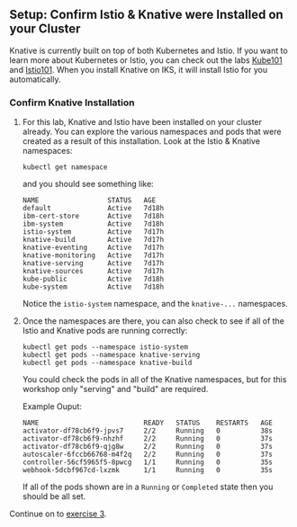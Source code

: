 ## Setup: Confirm Istio & Knative were Installed on your Cluster

Knative is currently built on top of both Kubernetes and Istio.
If you want to learn more about Kubernetes or Istio, you can check out the
labs [Kube101](https://github.com/IBM/kube101/tree/master/workshop) and
[Istio101](https://github.com/IBM/istio101/tree/master/workshop).
When you install Knative on IKS, it will install Istio for you
automatically. 

### Confirm Knative Installation

1. For this lab, Knative and Istio have been installed on your cluster already. You can explore the various namespaces and pods that were created as a result of this installation. Look at the Istio & Knative namespaces:

   ```
   kubectl get namespace
   ```

   and you should see something like:

   ```
   NAME                 STATUS   AGE
   default              Active   7d18h
   ibm-cert-store       Active   7d18h
   ibm-system           Active   7d18h
   istio-system         Active   7d17h
   knative-build        Active   7d17h
   knative-eventing     Active   7d17h
   knative-monitoring   Active   7d17h
   knative-serving      Active   7d17h
   knative-sources      Active   7d17h
   kube-public          Active   7d18h
   kube-system          Active   7d18h
   ```

   Notice the `istio-system` namespace, and the `knative-...` namespaces.

2. Once the namespaces are there, you can also check to see if all of the Istio and
   Knative pods are running correctly:

   ```
   kubectl get pods --namespace istio-system
   kubectl get pods --namespace knative-serving
   kubectl get pods --namespace knative-build
   ```

   You could check the pods in all of the Knative namespaces, but for this
   workshop only "serving" and "build" are required.

   Example Ouput:

   ```
   NAME                          READY   STATUS    RESTARTS   AGE
   activator-df78cb6f9-jpvs7     2/2     Running   0          38s
   activator-df78cb6f9-nhzhf     2/2     Running   0          37s
   activator-df78cb6f9-qjg8w     2/2     Running   0          37s
   autoscaler-6fccb66768-m4f2q   2/2     Running   0          37s
   controller-56cf5965f5-8pwcg   1/1     Running   0          35s
   webhook-5dcbf967cd-lxzmk      1/1     Running   0          35s
   ```

   If all of the pods shown are in a `Running` or `Completed` state then you should be all set.

Continue on to [exercise 3](../exercise-3/README.md).